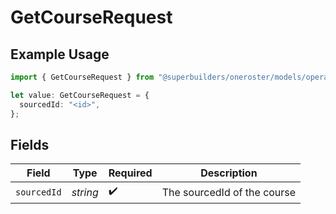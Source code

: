 # GetCourseRequest

## Example Usage

```typescript
import { GetCourseRequest } from "@superbuilders/oneroster/models/operations";

let value: GetCourseRequest = {
  sourcedId: "<id>",
};
```

## Fields

| Field                       | Type                        | Required                    | Description                 |
| --------------------------- | --------------------------- | --------------------------- | --------------------------- |
| `sourcedId`                 | *string*                    | :heavy_check_mark:          | The sourcedId of the course |